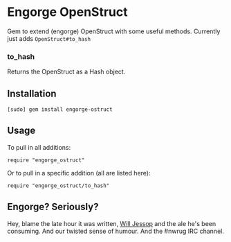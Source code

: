 # Engorge OpenStruct

Gem to extend (engorge) OpenStruct with some useful methods. Currently just adds `OpenStruct#to_hash`

### to\_hash

Returns the OpenStruct as a Hash object.

## Installation

	[sudo] gem install engorge-ostruct

## Usage

To pull in all additions:

	require "engorge_ostruct"

Or to pull in a specific addition (all are listed here):

	require "engorge_ostruct/to_hash"

## Engorge? Seriously?

Hey, blame the late hour it was written, [Will Jessop][will_j] and the ale he's been consuming. And our twisted sense of humour. And the #nwrug IRC channel.

[will_j]: http://willj.net/
